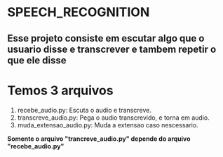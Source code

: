 # SPEECH_RECOGNITION
<h2>Esse projeto consiste em escutar algo que o usuario disse e transcrever e tambem repetir o que ele disse</h2>

# Temos 3 arquivos
<ol>
<li>recebe_audio.py: Escuta o audio e transcreve.</li>
<li>transcreve_audio.py: Pega o audio transcrevido, e torna em audio.</li>
<li>muda_extensao_audio.py: Muda a extensao caso nescessario.</li>
</ol>

<b>Somente o arquivo "trancreve_audio.py" depende do arquivo "recebe_audio.py" 

